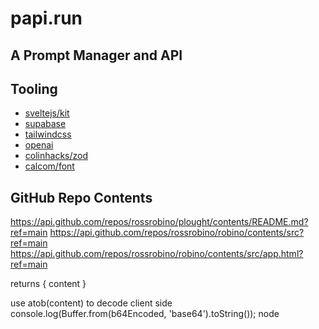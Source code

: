 # papi.run

## A Prompt Manager and API

## Tooling

- [sveltejs/kit](https://github.com/sveltejs/kit)
- [supabase](https://github.com/supabase/supabase)
- [tailwindcss](https://github.com/tailwindlabs/tailwindcss)
- [openai](https://github.com/openai)
- [colinhacks/zod](https://github.com/colinhacks/zod)
- [calcom/font](https://github.com/calcom/font)


## GitHub Repo Contents

https://api.github.com/repos/rossrobino/plought/contents/README.md?ref=main
https://api.github.com/repos/rossrobino/robino/contents/src?ref=main
https://api.github.com/repos/rossrobino/robino/contents/src/app.html?ref=main

returns { content }

use atob(content) to decode client side
console.log(Buffer.from(b64Encoded, 'base64').toString()); node
